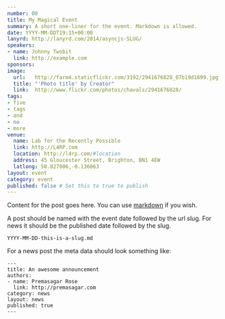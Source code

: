 ```yaml
---
number: 00
title: My Magical Event
summary: A short one-liner for the event. Markdown is allowed.
date: YYYY-MM-DDT19:15+00:00
lanyrd: http://lanyrd.com/2014/asyncjs-SLUG/
speakers:
- name: Johnny Twobit
  link: http://example.com
sponsors:
image:
  url:   http://farm4.staticflickr.com/3192/2941676828_07b19d1699.jpg
  title: "'Photo title' by Creator"
  link:  http://www.flickr.com/photos/chavals/2941676828/
tags:
- five
- tags
- and
- no
- more
venue:
  name: Lab for the Recently Possible
  link: http://L4RP.com
  location: http://l4rp.com/#location
  address: 45 Gloucester Street, Brighton, BN1 4EW
  latlong: 50.827006,-0.136063
layout: event
category: event
published: false # Set this to true to publish
---
```


Content for the post goes here. You can use [markdown][markdown] if you wish.

A post should be named with the event date followed by the url slug. For
news it should be the published date followed by the slug.

    YYYY-MM-DD-this-is-a-slug.md

For a news post the meta data should look something like:

    --- 
    title: An awesome announcement
    authors:
    - name: Premasagar Rose
      link: http://premasagar.com
    category: news
    layout: news
    published: true
    ---

[markdown]: http://daringfireball.net/projects/markdown/syntax